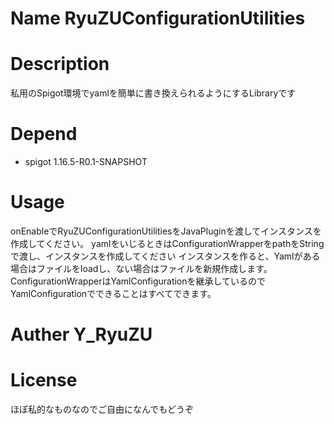 # Name RyuZUConfigurationUtilities
 
# Description
私用のSpigot環境でyamlを簡単に書き換えられるようにするLibraryです
 
# Depend
- spigot 1.16.5-R0.1-SNAPSHOT
 
# Usage
onEnableでRyuZUConfigurationUtilitiesをJavaPluginを渡してインスタンスを作成してください。
yamlをいじるときはConfigurationWrapperをpathをStringで渡し、インスタンスを作成してください
インスタンスを作ると、Yamlがある場合はファイルをloadし、ない場合はファイルを新規作成します。
ConfigurationWrapperはYamlConfigurationを継承しているのでYamlConfigurationでできることはすべてできます。
 
# Auther Y_RyuZU 

# License
ほぼ私的なものなのでご自由になんでもどうぞ
